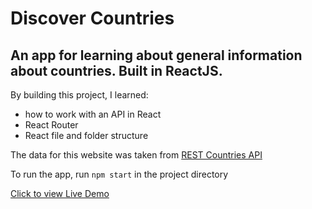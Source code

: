 # Discover Countries

## An app for learning about general information about countries. Built in ReactJS.

By building this project, I learned:
- how to work with an API in React
- React Router
- React file and folder structure

The data for this website was taken from [REST Countries API](https://restcountries.com/) 

To run the app, run `npm start` in the project directory

[Click to view Live Demo](https://discover-countries-melfag.vercel.app/)

